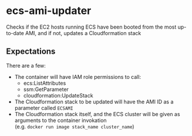 # ecs-ami-updater
Checks if the EC2 hosts running ECS have been booted from the most up-to-date AMI, and if not, updates a Cloudformation stack

## Expectations
There are a few:

- The container will have IAM role permissions to call:
    - ecs:ListAttributes
    - ssm:GetParameter
    - cloudformation:UpdateStack
- The Cloudformation stack to be updated will have the AMI ID as a parameter called `ECSAMI`
- The Cloudformation stack itself, and the ECS cluster will be given as arguments to the container invokation \
  (e.g. `docker run image stack_name cluster_name`)
